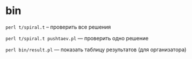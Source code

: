 bin
===

`perl t/spiral.t` – проверить все решения

`perl t/spiral.t pushtaev.pl` — проверить одно решение

`perl bin/result.pl` — показать таблицу результатов (для организатора)
